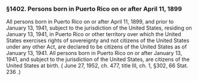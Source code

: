 <!--
url: https://uscode.house.gov/view.xhtml?req=granuleid:USC-prelim-title8-section1402&num=0&edition=prelim
date_accessed: 2024-07-28 23:45:51
-->
### §1402\. Persons born in Puerto Rico on or after April 11, 1899
 All persons born in Puerto Rico on or after April 11, 1899, and prior to January 13, 1941, subject to the jurisdiction of the United States, residing on January 13, 1941, in Puerto Rico or other territory over which the United States exercises rights of sovereignty and not citizens of the United States under any other Act, are declared to be citizens of the United States as of January 13, 1941\. All persons born in Puerto Rico on or after January 13, 1941, and subject to the jurisdiction of the United States, are citizens of the United States at birth.
 (
 June 27, 1952, ch. 477, title III, ch. 1, §302,
 66 Stat. 236
 .)
